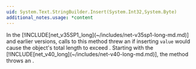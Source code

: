 ```yaml
---
uid: System.Text.StringBuilder.Insert(System.Int32,System.Byte)
additional_notes.usage: *content
---
```


<p>In the [!INCLUDE[net_v35SP1_long](~/includes/net-v35sp1-long-md.md)] and earlier versions, calls to this method threw an <xref href="System.ArgumentOutOfRangeException"></xref> if inserting <code>value</code> would cause the object's total length to exceed <xref href="System.Text.StringBuilder.MaxCapacity"></xref>. Starting with the [!INCLUDE[net_v40_long](~/includes/net-v40-long-md.md)], the method throws an <xref href="System.OutOfMemoryException"></xref>.</p>



